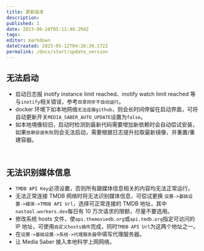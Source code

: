 ```yaml
---
title: 更新版本
description:
published: 1
date: 2023-06-28T05:11:48.294Z
tags:
editor: markdown
dateCreated: 2023-05-12T04:26:30.172Z
permalink: /docs/start/update_version
---
```


## 无法启动

- 启动日志报 inotify instance limit reached、inotify watch limit reached 等与`inotify`相关错误，参考`目录同步不自动运行`。
- docker 环境下如本地网络`无法连接github`，则会长时间停留在启动界面，可将自动更新开关`MEDIA_SABER_AUTO_UPDATE`设置为`false`。
- 如本地境像较旧，启动时检测到最新代码需要增加新依赖时会自动偿试安装，如果`依赖安装失败`则会无法启动，需要根据日志提升拉取最新镜像，并重置/重建容器。

<br>

## 无法识别媒体信息

- `TMDB API Key`必须设置，否则所有跟媒体信息相关的内容均无法正常运行。
- 无法正常连接 TMDB 网络时将无法识别媒体信息，可偿试更换 `设置->基础设置->媒体->TMDB API Url`，选择可正常连接的 TMDB 地址，其中`nastool.workers.dev`每日有 10 万次请求的限额，尽量不要选用。
- 修改系统 hosts 文件，使`api.themoviedb.org`或`api.tmdb.org`指定可访问的 IP 地址，可使用`自定义hosts插件`完成，同时`TMDB API Url`为这两个地址之一。
- 在`设置->基础设置->系统->代理服务器`中填写代理服务器。
- 让 Media Saber 接入本地科学上网网络。
